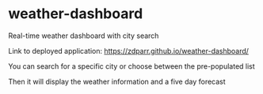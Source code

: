 # weather-dashboard

Real-time weather dashboard with city search

Link to deployed application:
https://zdparr.github.io/weather-dashboard/

You can search for a specific city or choose between the pre-populated list

Then it will display the weather information and a five day forecast
